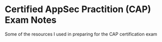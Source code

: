 # Certified AppSec Practition (CAP) Exam Notes

Some of the resources I used in preparing for the CAP certification exam
